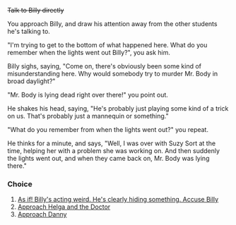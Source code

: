 ~~Talk to Billy directly~~

You approach Billy, and draw his attention away from the other students he's talking to.

"I'm trying to get to the bottom of what happened here. What do you remember when the lights went out Billy?", you ask him.

Billy sighs, saying, "Come on, there's obviously been some kind of misunderstanding here. Why would somebody try to murder Mr. Body in broad daylight?"

"Mr. Body is lying dead right over there!" you point out.

He shakes his head, saying, "He's probably just playing some kind of a trick on us. That's probably just a mannequin or something."

"What do you remember from when the lights went out?" you repeat.

He thinks for a minute, and says, "Well, I was over with Suzy Sort at the time, helping her with a problem she was working on. And then suddenly the lights went out, and when they came back on, Mr. Body was lying there."

### Choice
1. [As if! Billy's acting weird. He's clearly hiding something. Accuse Billy](5c.md)
1. [Approach Helga and the Doctor](3a.md)
1. [Approach Danny](3c.md)
